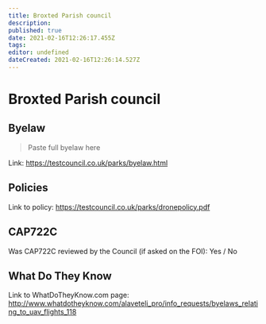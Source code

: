 ```yaml
---
title: Broxted Parish council
description: 
published: true
date: 2021-02-16T12:26:17.455Z
tags: 
editor: undefined
dateCreated: 2021-02-16T12:26:14.527Z
---
```


# Broxted Parish council


## Byelaw
> Paste full byelaw here

Link:
https://testcouncil.co.uk/parks/byelaw.html

## Policies
Link to policy:
https://testcouncil.co.uk/parks/dronepolicy.pdf

## CAP722C

Was CAP722C reviewed by the Council (if asked on the FOI): Yes / No

## What Do They Know

Link to WhatDoTheyKnow.com page:
http://www.whatdotheyknow.com/alaveteli_pro/info_requests/byelaws_relating_to_uav_flights_118

